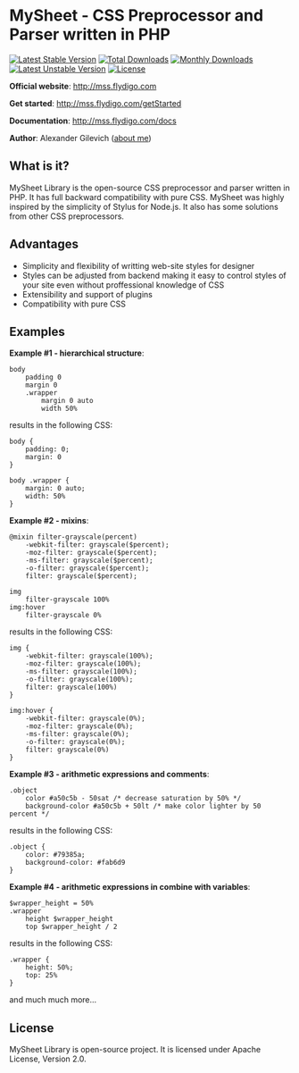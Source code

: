 MySheet - CSS Preprocessor and Parser written in PHP
=======
[![Latest Stable Version](https://poser.pugx.org/mysheet/mysheet/v/stable.svg)](https://packagist.org/packages/mysheet/mysheet) [![Total Downloads](https://poser.pugx.org/mysheet/mysheet/downloads.svg)](https://packagist.org/packages/mysheet/mysheet) [![Monthly Downloads](https://poser.pugx.org/mysheet/mysheet/d/monthly.png)](https://packagist.org/packages/mysheet/mysheet) [![Latest Unstable Version](https://poser.pugx.org/mysheet/mysheet/v/unstable.svg)](https://packagist.org/packages/mysheet/mysheet) [![License](https://poser.pugx.org/mysheet/mysheet/license.svg)](https://packagist.org/packages/mysheet/mysheet)

**Official website**: http://mss.flydigo.com

**Get started**: http://mss.flydigo.com/getStarted

**Documentation**: http://mss.flydigo.com/docs

**Author**: Alexander Gilevich ([about me](http://mss.flydigo.com/about))


What is it?
------
MySheet Library is the open-source CSS preprocessor and parser written in PHP. It has full backward compatibility with pure CSS. MySheet was highly inspired by the simplicity of Stylus for Node.js. It also has some solutions from other CSS preprocessors. 


Advantages
---

- Simplicity and flexibility of writting web-site styles for designer
- Styles can be adjusted from backend making it easy to control styles of your site even without proffessional knowledge of CSS
- Extensibility and support of plugins
- Compatibility with pure CSS


Examples
---

**Example #1 - hierarchical structure**:

    body
        padding 0
        margin 0
        .wrapper
            margin 0 auto
            width 50%

results in the following CSS:

    body {
        padding: 0;
        margin: 0
    }

    body .wrapper {
        margin: 0 auto;
        width: 50%
    }

**Example #2 - mixins**:

    @mixin filter-grayscale(percent)
        -webkit-filter: grayscale($percent);
        -moz-filter: grayscale($percent);
        -ms-filter: grayscale($percent);
        -o-filter: grayscale($percent);
        filter: grayscale($percent);

    img
        filter-grayscale 100%
    img:hover
        filter-grayscale 0%

results in the following CSS:

    img {
        -webkit-filter: grayscale(100%);
        -moz-filter: grayscale(100%);
        -ms-filter: grayscale(100%);
        -o-filter: grayscale(100%);
        filter: grayscale(100%)
    }

    img:hover {
        -webkit-filter: grayscale(0%);
        -moz-filter: grayscale(0%);
        -ms-filter: grayscale(0%);
        -o-filter: grayscale(0%);
        filter: grayscale(0%)
    }

**Example #3 - arithmetic expressions and comments**:

    .object
        color #a50c5b - 50sat /* decrease saturation by 50% */
        background-color #a50c5b + 50lt /* make color lighter by 50 percent */

results in the following CSS:

    .object {
        color: #79385a;
        background-color: #fab6d9
    }

**Example #4 - arithmetic expressions in combine with variables**:

    $wrapper_height = 50%
    .wrapper
        height $wrapper_height
        top $wrapper_height / 2

results in the following CSS:

    .wrapper {
        height: 50%;
        top: 25%
    }

and much much more...

License
---

MySheet Library is open-source project. It is licensed under Apache License, Version 2.0. 